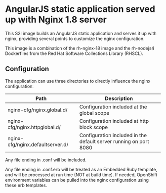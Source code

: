 AngularJS static application served up with Nginx 1.8 server 
============================================================

This S2I image builds an AngularJS static application and serves it up
with nginx, providing several points to customize the nginx
configuration.

This image is a combination of the rh-nginx-18 image and the
rh-nodejs4 Dockerfiles from the Red Hat Software Collections Library
(RHSCL).

Configuration
-------------

The application can use three directories to directly influence the
nginx configuration:

| Path | Description |
| ---- | ----------- | 
| nginx-cfg/nginx.global.d/ | Configuration included at the global scope | 
| nginx-cfg/nginx.httpglobal.d/ | Configuration included at http block scope | 
| nginx-cfg/nginx.defaultserver.d/ | Configuration included in the default server running on port 8080 |

Any file ending in .conf will be included.  

Any file ending in .conf.erb will be treated as an Embedded Ruby
template, and will be processed at run time (NOT at build time).  If
needed, OpenShift environment variables can be pulled into the nginx
configuration using these erb templates.

